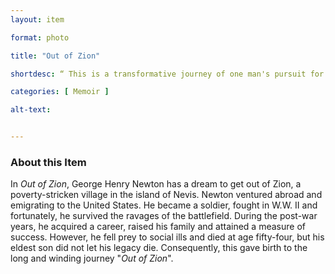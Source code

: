 ```yaml
--- 
layout: item 

format: photo 

title: "Out of Zion"

shortdesc: “ This is a transformative journey of one man's pursuit for a better life, spanning war, success, and ultimately, redemption." - This book falls under the categories of memoirs, history, and inspirational.” 

categories: [ Memoir ]

alt-text: 


--- 
```


### About this Item 

In _Out of Zion_, George Henry Newton has a dream to get out of Zion, a poverty-stricken village in the island of Nevis. Newton ventured abroad and emigrating to the United States. He became a soldier, fought in W.W. II and fortunately, he survived the ravages of the battlefield. During the post-war years, he acquired a career, raised his family and attained a measure of success. However, he fell prey to social ills and died at age fifty-four, but his eldest son did not let his legacy die. Consequently, this gave birth to the long and winding journey "_Out of Zion_".
